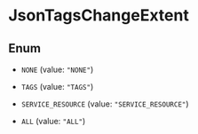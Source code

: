 
# JsonTagsChangeExtent

## Enum


* `NONE` (value: `"NONE"`)

* `TAGS` (value: `"TAGS"`)

* `SERVICE_RESOURCE` (value: `"SERVICE_RESOURCE"`)

* `ALL` (value: `"ALL"`)




